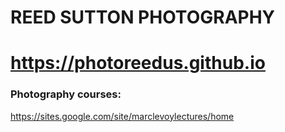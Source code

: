 # REED SUTTON PHOTOGRAPHY
# https://photoreedus.github.io

### Photography courses:
https://sites.google.com/site/marclevoylectures/home
